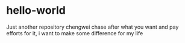 # hello-world
Just another repository
chengwei  chase after what you want and pay efforts for it, i want to make some difference for my life
